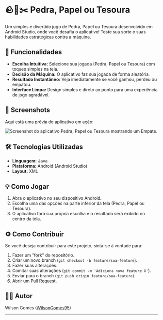 # 🪨📄✂️ Pedra, Papel ou Tesoura

Um simples e divertido jogo de Pedra, Papel ou Tesoura desenvolvido em Android Studio, onde você desafia o aplicativo! Teste sua sorte e suas habilidades estratégicas contra a máquina.

## 🚀 Funcionalidades

* **Escolha Intuitiva:** Selecione sua jogada (Pedra, Papel ou Tesoura) com toques simples na tela.
* **Decisão da Máquina:** O aplicativo faz sua jogada de forma aleatória.
* **Resultado Instantâneo:** Veja imediatamente se você ganhou, perdeu ou empatou.
* **Interface Limpa:** Design simples e direto ao ponto para uma experiência de jogo agradável.

## 📸 Screenshots

Aqui está uma prévia do aplicativo em ação:

![Screenshot do aplicativo Pedra, Papel ou Tesoura mostrando um Empate.](image_c86c03.png)

## 🛠️ Tecnologias Utilizadas

* **Linguagem:** Java
* **Plataforma:** Android (Android Studio)
* **Layout:** XML

## 💡 Como Jogar

1.  Abra o aplicativo no seu dispositivo Android.
2.  Escolha uma das opções na parte inferior da tela (Pedra, Papel ou Tesoura).
3.  O aplicativo fará sua própria escolha e o resultado será exibido no centro da tela.

## ⚙️ Como Contribuir

Se você deseja contribuir para este projeto, sinta-se à vontade para:

1.  Fazer um "fork" do repositório.
2.  Criar um novo branch (`git checkout -b feature/sua-feature`).
3.  Fazer suas alterações.
4.  Comitar suas alterações (`git commit -m 'Adiciona nova feature X'`).
5.  Enviar para o branch (`git push origin feature/sua-feature`).
6.  Abrir um Pull Request.

## 👨‍💻 Autor

Wilson Gomes ([WilsonGomes95](https://github.com/WilsonGomes95))

---
